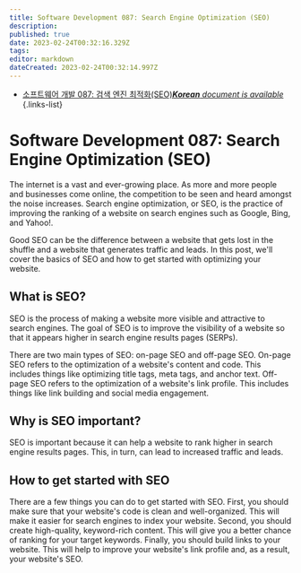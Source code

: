 ```yaml
---
title: Software Development 087: Search Engine Optimization (SEO)
description: 
published: true
date: 2023-02-24T00:32:16.329Z
tags: 
editor: markdown
dateCreated: 2023-02-24T00:32:14.997Z
---
```


- [소프트웨어 개발 087: 검색 엔진 최적화(SEO)***Korean** document is available*](/ko/Knowledge-base/Software-Development/Learning/software-development-087-search-engine-optimization-seo)
{.links-list}


# Software Development 087: Search Engine Optimization (SEO)

The internet is a vast and ever-growing place. As more and more people and businesses come online, the competition to be seen and heard amongst the noise increases. Search engine optimization, or SEO, is the practice of improving the ranking of a website on search engines such as Google, Bing, and Yahoo!. 

Good SEO can be the difference between a website that gets lost in the shuffle and a website that generates traffic and leads. In this post, we'll cover the basics of SEO and how to get started with optimizing your website.

## What is SEO?

SEO is the process of making a website more visible and attractive to search engines. The goal of SEO is to improve the visibility of a website so that it appears higher in search engine results pages (SERPs). 

There are two main types of SEO: on-page SEO and off-page SEO. On-page SEO refers to the optimization of a website's content and code. This includes things like optimizing title tags, meta tags, and anchor text. Off-page SEO refers to the optimization of a website's link profile. This includes things like link building and social media engagement. 

## Why is SEO important?

SEO is important because it can help a website to rank higher in search engine results pages. This, in turn, can lead to increased traffic and leads. 

## How to get started with SEO

There are a few things you can do to get started with SEO. First, you should make sure that your website's code is clean and well-organized. This will make it easier for search engines to index your website. Second, you should create high-quality, keyword-rich content. This will give you a better chance of ranking for your target keywords. Finally, you should build links to your website. This will help to improve your website's link profile and, as a result, your website's SEO.